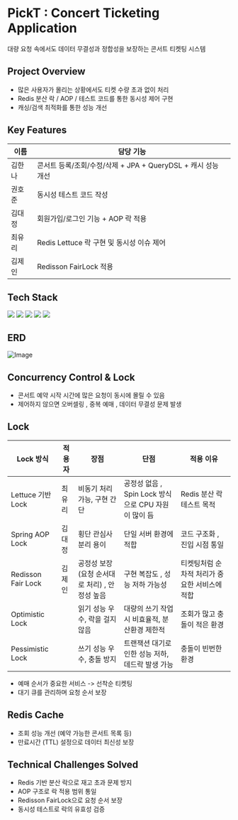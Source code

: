 # PickT : Concert Ticketing Application
대량 요청 속에서도 데이터 무결성과 정합성을 보장하는 콘서트 티켓팅 시스템

## Project Overview
- 많은 사용자가 몰리는 상황에서도 티켓 수량 초과 없이 처리
- Redis 분산 락 / AOP / 테스트 코드를 통한 동시성 제어 구현
- 캐싱/검색 최적화를 통한 성능 개선

## Key Features

| 이름 | 담당 기능 |
|---|---|
| 김한나 | 콘서트 등록/조회/수정/삭제 + JPA + QueryDSL + 캐시 성능 개선 |
| 권호준 | 동시성 테스트 코드 작성 |
| 김대정 | 회원가입/로그인 기능 + AOP 락 적용 |
| 최유리 | Redis Lettuce 락 구현 및 동시성 이슈 제어 |
| 김제인 | Redisson FairLock 적용 |

## Tech Stack
<img src="https://img.shields.io/badge/java-007396?style=flat-square&logo=java&logoColor=white"/>
<img src="https://img.shields.io/badge/MySQL-4479A1?style=flat-square&logo=MySQL&logoColor=white"/>
<img src="https://img.shields.io/badge/Postman-FF6C37?style=flat-square&logo=Postman&logoColor=white"/>
<img src="https://img.shields.io/badge/Spring-6DB33F?style=flat-square&logo=Spring&logoColor=white"/>
<img src="https://img.shields.io/badge/Redis-6DB33F?style=flat-square&logo=Redis&logoColor=white"/>

## ERD
![Image](https://github.com/user-attachments/assets/542b811f-1290-4928-86e5-c5de2748da3b)

## Concurrency Control & Lock
- 콘서트 예약 시작 시간에 많은 요청이 동시에 몰릴 수 있음
- 제어하지 않으면 오버셀링 , 중복 예매 , 데이터 무결성 문제 발생

## Lock

| Lock 방식 | 적용자 | 장점 | 단점 | 적용 이유 |
|---|---|---|---|----|
| Lettuce 기반 Lock | 최유리 | 비동기 처리 가능, 구현 간단 | 공정성 없음 , Spin Lock 방식으로 CPU 자원이 많이 듬 | Redis 분산 락 테스트 목적 |
| Spring AOP Lock | 김대정 | 횡단 관심사 분리 용이 | 단일 서버 환경에 적합 | 코드 구조화 , 진입 시점 통일 |
| Redisson Fair Lock | 김제인 | 공정성 보장 (요청 순서대로 처리) , 안정성 높음 | 구현 복잡도 , 성능 저하 가능성 | 티켓팅처럼 순차적 처리가 중요한 서비스에 적합 |
| Optimistic Lock | | 읽기 성능 우수, 락을 걸지 않음 | 대량의 쓰기 작업 시 비효율적, 분산환경 제한적 | 조회가 많고 충돌이 적은 환경 |
| Pessimistic Lock | | 쓰기 성능 우수, 충돌 방지 | 트랜잭션 대기로 인한 성능 저하, 데드락 발생 가능 | 충돌이 빈번한 환경 |
- 예매 순서가 중요한 서비스 -> 선착순 티켓팅
- 대기 큐를 관리하며 요청 순서 보장

## Redis Cache
- 조회 성능 개선 (예약 가능한 콘서트 목록 등)
- 만료시간 (TTL) 설정으로 데이터 최신성 보장

## Technical Challenges Solved
- Redis 기반 분산 락으로 재고 초과 문제 방지
- AOP 구조로 락 적용 범위 통일
- Redisson FairLock으로 요청 순서 보장
- 동시성 테스트로 락의 유효성 검증

